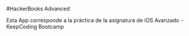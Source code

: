 #HackerBooks Advanced

Esta App corresponde a la práctica de la asignatura de iOS Avanzado - KeepCoding Bootcamp



